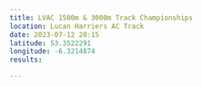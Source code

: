 ```yaml
---
title: LVAC 1500m & 3000m Track Championships
location: Lucan Harriers AC Track
date: 2023-07-12 20:15
latitude: 53.3522291
longitude: -6.3214874
results:

---
```


